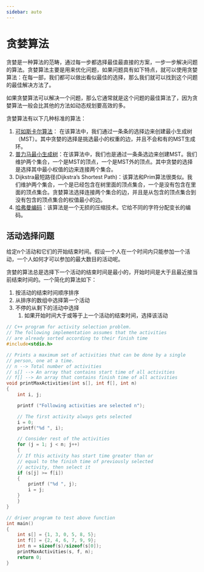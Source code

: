 ```yaml
---
sidebar: auto
---
```


# 贪婪算法
贪婪是一种算法的范畴，通过每一步都选择最佳最直接的方案，一步一步解决问题的算法。贪婪算法主要是用来优化问题，如果问题具有如下特点，就可以使用贪婪算法：在每一部，我们都可以做出看似最佳的选择，那么我们就可以找到这个问题的最佳解决方法了。

如果贪婪算法可以解决一个问题，那么它通常就是这个问题的最佳算法了，因为贪婪算法一般会比其他的方法如动态规划要高效的多。

贪婪算法有以下几种标准的算法：
1. [可如斯卡尔算法](/datastructure/content.html#最小生成树)： 在该算法中，我们通过一条条的选择边来创建最小生成树（MST）。其中贪婪的选择是挑选最小的权重的边，并且不会和有的MST生成环。
2. [普力马最小生成树](/datastructure/content.html#最小生成树)：在该算法中，我们也是通过一条条选边来创建MST。我们维护两个集合，一个是MST的顶点，一个是MST外的顶点。其中贪婪的选择是选择其中最小权值的边来连接两个集合。
3. Dijkstra最短路径(Dijkstra’s Shortest Path)：该算法和Prim算法很类似。我们维护两个集合，一个是已经包含在树里面的顶点集合，一个是没有包含在里面的顶点集合。贪婪算法选择连接两个集合的边，并且是从包含的顶点集合到没有包含的顶点集合的权值最小的边。
4. [哈弗曼编码](/datastructure/content.html#哈夫曼树-huffman)：该算法是一个无损的压缩技术。它给不同的字符分配变长的编码。

## 活动选择问题
给定n个活动和它们的开始结束时间。假设一个人在一个时间内只能参加一个活动，一个人如何才可以参加的最大数目的活动呢。

贪婪的算法总是选择下一个活动的结束时间是最小的，开始时间是大于且最近接当前结束时间的。一个简化的算法如下：
1. 按活动的结束时间顺序排序
2. 从排序的数组中选择第一个活动
3. 不停的从剩下的活动中选择
   1. 如果开始时间大于或等于上一个活动的结束时间，选择该活动

```c
// C++ program for activity selection problem. 
// The following implementation assumes that the activities 
// are already sorted according to their finish time 
#include<stdio.h> 

// Prints a maximum set of activities that can be done by a single 
// person, one at a time. 
// n --> Total number of activities 
// s[] --> An array that contains start time of all activities 
// f[] --> An array that contains finish time of all activities 
void printMaxActivities(int s[], int f[], int n) 
{ 
	int i, j; 

	printf ("Following activities are selected n"); 

	// The first activity always gets selected 
	i = 0; 
	printf("%d ", i); 

	// Consider rest of the activities 
	for (j = 1; j < n; j++) 
	{ 
	// If this activity has start time greater than or 
	// equal to the finish time of previously selected 
	// activity, then select it 
	if (s[j] >= f[i]) 
	{ 
		printf ("%d ", j); 
		i = j; 
	} 
	} 
} 

// driver program to test above function 
int main() 
{ 
	int s[] = {1, 3, 0, 5, 8, 5}; 
	int f[] = {2, 4, 6, 7, 9, 9}; 
	int n = sizeof(s)/sizeof(s[0]); 
	printMaxActivities(s, f, n); 
	return 0; 
} 
```

